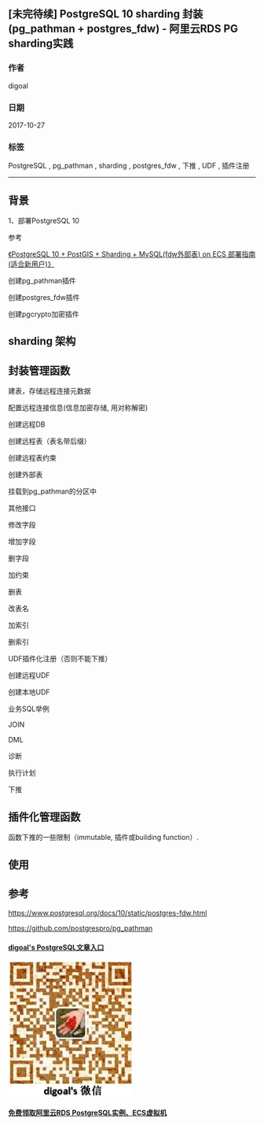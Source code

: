 ## [未完待续] PostgreSQL 10 sharding 封装(pg_pathman + postgres_fdw) - 阿里云RDS PG sharding实践
                             
### 作者            
digoal            
            
### 日期             
2017-10-27            
              
### 标签            
PostgreSQL , pg_pathman , sharding , postgres_fdw , 下推 , UDF , 插件注册       
                        
----                        
                         
## 背景     

1、部署PostgreSQL 10

参考

[《PostgreSQL 10 + PostGIS + Sharding + MySQL(fdw外部表) on ECS 部署指南(适合新用户)》](../201710/20171018_01.md)  



创建pg_pathman插件

创建postgres_fdw插件

创建pgcrypto加密插件


## sharding 架构


## 封装管理函数

建表，存储远程连接元数据

配置远程连接信息(信息加密存储, 用对称解密)


创建远程DB


创建远程表（表名带后缀）


创建远程表约束


创建外部表

挂载到pg_pathman的分区中



其他接口


修改字段

增加字段

删字段

加约束


删表


改表名

加索引

删索引




UDF插件化注册（否则不能下推）

创建远程UDF

创建本地UDF





业务SQL举例


JOIN

DML









诊断

执行计划

下推



## 插件化管理函数
函数下推的一些限制（immutable, 插件或building function）.




## 使用


## 参考
https://www.postgresql.org/docs/10/static/postgres-fdw.html

https://github.com/postgrespro/pg_pathman
  
  
  
  
  
  
  
  
  
  
  
  
  
  
  
#### [digoal's PostgreSQL文章入口](https://github.com/digoal/blog/blob/master/README.md "22709685feb7cab07d30f30387f0a9ae")
  
  
![digoal's weixin](../pic/digoal_weixin.jpg "f7ad92eeba24523fd47a6e1a0e691b59")
  
  
  
  
  
  
  
  
#### [免费领取阿里云RDS PostgreSQL实例、ECS虚拟机](https://www.aliyun.com/database/postgresqlactivity "57258f76c37864c6e6d23383d05714ea")
  
